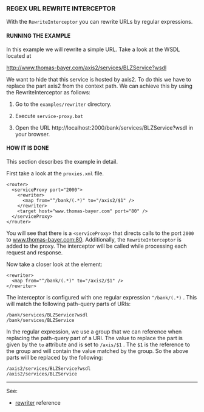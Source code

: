 ### REGEX URL REWRITE INTERCEPTOR

With the `RewriteInterceptor` you can rewrite URLs by regular expressions. 


#### RUNNING THE EXAMPLE

In this example we will rewrite a simple URL. Take a look at the WSDL located at

http://www.thomas-bayer.com/axis2/services/BLZService?wsdl

We want to hide that this service is hosted by axis2. To do this we have to replace the part axis2 from the context path. We can achieve this by using the RewriteInterceptor as follows:

1. Go to the `examples/rewriter` directory.

2. Execute `service-proxy.bat`

2. Open the URL http://localhost:2000/bank/services/BLZService?wsdl in your browser.


#### HOW IT IS DONE

This section describes the example in detail.  

First take a look at the `proxies.xml` file.
```
<router>
  <serviceProxy port="2000">
    <rewriter>
      <map from="^/bank/(.*)" to="/axis2/$1" />
    </rewriter>
    <target host="www.thomas-bayer.com" port="80" />
  </serviceProxy>
</router>
```

You will see that there is a `<serviceProxy>` that directs calls to the port `2000` to www.thomas-bayer.com:80. Additionally, the `RewriteInterceptor` is added to the proxy. The interceptor will be called while processing each request and response.

Now take a closer look at the <rewriter> element:

```
<rewriter>
  <map from="^/bank/(.*)" to="/axis2/$1" />
</rewriter>
```

The interceptor is configured with one regular expression `^/bank/(.*)` . This will match the following path-query parts of URIs:
```
/bank/services/BLZService?wsdl
/bank/services/BLZService
```

In the regular expression, we use a group that we can reference when replacing the path-query part of a URI. The value to replace the part is given by the `to` attribute and is set to `/axis/$1` . The `$1` is the reference to the group and will contain the value matched by the group. So the above parts will be replaced by the following:

```
/axis2/services/BLZService?wsdl
/axis2/services/BLZService
```

---
See:
- [rewriter](https://membrane-soa.org/api-gateway-doc/current/configuration/reference/rewriter.htm) reference